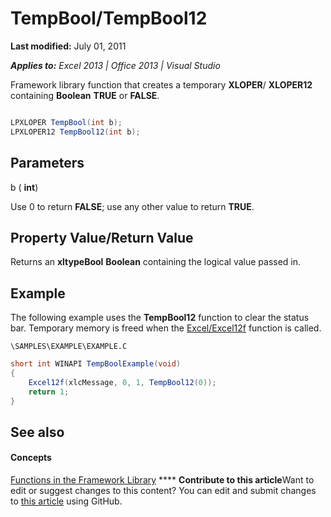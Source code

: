 
# TempBool/TempBool12

 **Last modified:** July 01, 2011

 _**Applies to:** Excel 2013 | Office 2013 | Visual Studio_

Framework library function that creates a temporary  **XLOPER**/ **XLOPER12** containing **Boolean** **TRUE** or **FALSE**.


```C#

LPXLOPER TempBool(int b);
LPXLOPER12 TempBool12(int b);
```


## Parameters

b ( **int**)

Use 0 to return  **FALSE**; use any other value to return  **TRUE**.


## Property Value/Return Value

Returns an  **xltypeBool** **Boolean** containing the logical value passed in.


## Example

The following example uses the  **TempBool12** function to clear the status bar. Temporary memory is freed when the [Excel/Excel12f](4e6a9ccc-988d-42a9-8874-01f2ee29b835.md) function is called.

 `\SAMPLES\EXAMPLE\EXAMPLE.C`




```C#
short int WINAPI TempBoolExample(void)
{
    Excel12f(xlcMessage, 0, 1, TempBool12(0));
    return 1;
}
```


## See also


#### Concepts


 [Functions in the Framework Library](7d9a13fd-9a4c-423e-bb08-4a5be57c7905.md)
****   **Contribute to this article**Want to edit or suggest changes to this content? You can edit and submit changes to  [this article](https://github.com/jhershey00/VBA_Excel_Test/OpenXMLCon/articles/0cf1fa58-416f-4692-a2e3-422473c19492.md) using GitHub.

